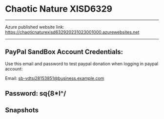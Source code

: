 # Chaotic Nature XISD6329
---------------------------------------------
Azure published website link: https://chaoticnaturexisd632920231023001000.azurewebsites.net 

---------------------------------------------
PayPal SandBox Account Credentials:
---------------------------------------------
Use this email and password to test paypal 
donation when logging in paypal account:

Email: sb-vdtsj28153851@business.example.com

Password: sq{8*I^/
---------------------------------------------
Snapshots
---------

